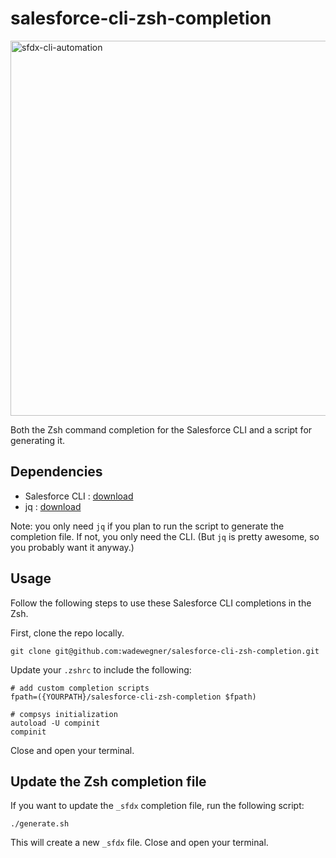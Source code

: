 # salesforce-cli-zsh-completion

<img width="600" alt="sfdx-cli-automation" src="https://user-images.githubusercontent.com/746259/34641780-083a2224-f2be-11e7-840a-55833e674ef0.gif">

Both the Zsh command completion for the Salesforce CLI and a script for generating it.

## Dependencies

- Salesforce CLI : [download](https://developer.salesforce.com/tools/sfdxcli)
- jq : [download](https://stedolan.github.io/jq/)

Note: you only need `jq` if you plan to run the script to generate the completion file. If not, you only need the CLI. (But `jq` is pretty awesome, so you probably want it anyway.)

## Usage

Follow the following steps to use these Salesforce CLI completions in the Zsh.

First, clone the repo locally.

```
git clone git@github.com:wadewegner/salesforce-cli-zsh-completion.git
```

Update your `.zshrc` to include the following:

```
# add custom completion scripts
fpath=({YOURPATH}/salesforce-cli-zsh-completion $fpath)

# compsys initialization
autoload -U compinit
compinit
```

Close and open your terminal.

## Update the Zsh completion file

If you want to update the `_sfdx` completion file, run the following script:

```
./generate.sh
```

This will create a new `_sfdx` file. Close and open your terminal.
